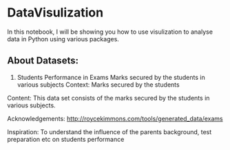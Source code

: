 # DataVisulization

In this notebook, I will be showing you how to use visulization to analyse data in Python using various packages.





## About Datasets:

1) Students Performance in Exams
Marks secured by the students in various subjects
Context:
Marks secured by the students

Content:
This data set consists of the marks secured by the students in various subjects.

Acknowledgements:
http://roycekimmons.com/tools/generated_data/exams

Inspiration:
To understand the influence of the parents background, test preparation etc on students performance
